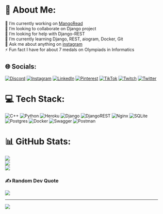 # 💫 About Me:
🔭 I’m currently working on [MangoRead](https://gitlab.com/ismail0vv/mangoread_backend)<br>👯 I’m looking to collaborate on Django project<br>🤝 I’m looking for help with Django-REST<br>🌱 I’m currently learning Django, REST, aiogram, Docker, Git<br>💬 Ask me about anything on [instagram](https://www.instagram.com/ismail.0vv/)<br>⚡ Fun fact I have for about 7 medals on Olympiads in Informatics


## 🌐 Socials:
[![Discord](https://img.shields.io/badge/Discord-%237289DA.svg?logo=discord&logoColor=white)](htttps://discord.gg/709843935148900413) [![Instagram](https://img.shields.io/badge/Instagram-%23E4405F.svg?logo=Instagram&logoColor=white)](https://instagram.com/ismail.0vv) [![LinkedIn](https://img.shields.io/badge/LinkedIn-%230077B5.svg?logo=linkedin&logoColor=white)](https://linkedin.com/in/asylbek-ismailov-838a38253) [![Pinterest](https://img.shields.io/badge/Pinterest-%23E60023.svg?logo=Pinterest&logoColor=white)](https://pinterest.com/asylismailov05) [![TikTok](https://img.shields.io/badge/TikTok-%23000000.svg?logo=TikTok&logoColor=white)](https://tiktok.com/@ismail.ovv_) [![Twitch](https://img.shields.io/badge/Twitch-%239146FF.svg?logo=Twitch&logoColor=white)](https://twitch.tv/Asylbek312_) [![Twitter](https://img.shields.io/badge/Twitter-%231DA1F2.svg?logo=Twitter&logoColor=white)](https://twitter.com/ismail0vv) 

# 💻 Tech Stack:
![C++](https://img.shields.io/badge/c++-%2300599C.svg?style=for-the-badge&logo=c%2B%2B&logoColor=white) ![Python](https://img.shields.io/badge/python-3670A0?style=for-the-badge&logo=python&logoColor=ffdd54) ![Heroku](https://img.shields.io/badge/heroku-%23430098.svg?style=for-the-badge&logo=heroku&logoColor=white) ![Django](https://img.shields.io/badge/django-%23092E20.svg?style=for-the-badge&logo=django&logoColor=white) ![DjangoREST](https://img.shields.io/badge/DJANGO-REST-ff1709?style=for-the-badge&logo=django&logoColor=white&color=ff1709&labelColor=gray) ![Nginx](https://img.shields.io/badge/nginx-%23009639.svg?style=for-the-badge&logo=nginx&logoColor=white) ![SQLite](https://img.shields.io/badge/sqlite-%2307405e.svg?style=for-the-badge&logo=sqlite&logoColor=white) ![Postgres](https://img.shields.io/badge/postgres-%23316192.svg?style=for-the-badge&logo=postgresql&logoColor=white) ![Docker](https://img.shields.io/badge/docker-%230db7ed.svg?style=for-the-badge&logo=docker&logoColor=white) ![Swagger](https://img.shields.io/badge/-Swagger-%23Clojure?style=for-the-badge&logo=swagger&logoColor=white) ![Postman](https://img.shields.io/badge/Postman-FF6C37?style=for-the-badge&logo=postman&logoColor=white)
# 📊 GitHub Stats:
![](https://github-readme-stats.vercel.app/api?username=ismail0vv&theme=gruvbox&hide_border=false&include_all_commits=true&count_private=false)<br/>
![](https://github-readme-streak-stats.herokuapp.com/?user=ismail0vv&theme=gruvbox&hide_border=false)<br/>
![](https://github-readme-stats.vercel.app/api/top-langs/?username=ismail0vv&theme=gruvbox&hide_border=false&include_all_commits=true&count_private=false&layout=compact)

### ✍️ Random Dev Quote
![](https://quotes-github-readme.vercel.app/api?type=horizontal&theme=gruvbox)

---
[![](https://visitcount.itsvg.in/api?id=ismail0vv&icon=0&color=2)](https://visitcount.itsvg.in)

<!-- Proudly created with GPRM ( https://gprm.itsvg.in ) -->
